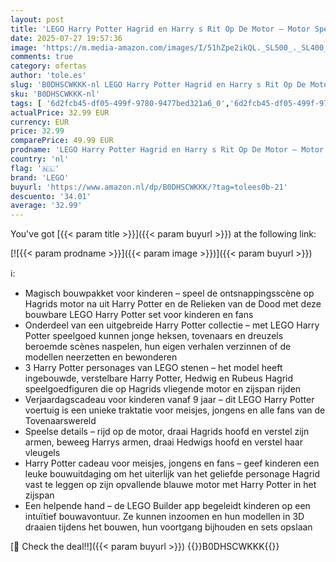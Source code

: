 ```yaml
---
layout: post
title: 'LEGO Harry Potter Hagrid en Harry s Rit Op De Motor – Motor Speelgoed Met Zijspan en Hedwig de Uil Dieren Figuur – Tovenaarswereld Cadeau Voor Meisjes En Jongens Vanaf 9 Jaar – 76443'
date: 2025-07-27 19:57:36
image: 'https://m.media-amazon.com/images/I/51hZpe2ikQL._SL500_._SL400_.jpg'
comments: true
category: ofertas
author: 'tole.es'
slug: 'B0DHSCWKKK-nl LEGO Harry Potter Hagrid en Harry s Rit Op De Motor –...'
sku: 'B0DHSCWKKK-nl'
tags: [ '6d2fcb45-df05-499f-9780-9477bed321a6_0','6d2fcb45-df05-499f-9780-9477bed321a6_501','Arborist Merchandising Root','Bouw- & constructiespeelgoed','Creatieve spellen','Educatief speelgoed','Self Service','Special Features Stores','Speelgoed & spellen','Speelgoedbouwsets','lego','🇳🇱', ]
actualPrice: 32.99 EUR
currency: EUR
price: 32.99
comparePrice: 49.99 EUR
prodname: 'LEGO Harry Potter Hagrid en Harry s Rit Op De Motor – Motor Speelgoed Met Zijspan en Hedwig de Uil Dieren Figuur – Tovenaarswereld Cadeau Voor Meisjes En Jongens Vanaf 9 Jaar – 76443'
country: 'nl'
flag: '🇳🇱'
brand: 'LEGO'
buyurl: 'https://www.amazon.nl/dp/B0DHSCWKKK/?tag=tolees0b-21'
descuento: '34.01'
average: '32.99'
---
```


You've got [{{< param title >}}]({{< param buyurl >}}) at the following link:

[![{{< param prodname >}}]({{< param image >}})]({{< param buyurl >}})

ℹ️:

- Magisch bouwpakket voor kinderen – speel de ontsnappingsscène op Hagrids motor na uit Harry Potter en de Relieken van de Dood met deze bouwbare LEGO Harry Potter set voor kinderen en fans
- Onderdeel van een uitgebreide Harry Potter collectie – met LEGO Harry Potter speelgoed kunnen jonge heksen, tovenaars en dreuzels beroemde scènes naspelen, hun eigen verhalen verzinnen of de modellen neerzetten en bewonderen
- 3 Harry Potter personages van LEGO stenen – het model heeft ingebouwde, verstelbare Harry Potter, Hedwig en Rubeus Hagrid speelgoedfiguren die op Hagrids vliegende motor en zijspan rijden
- Verjaardagscadeau voor kinderen vanaf 9 jaar – dit LEGO Harry Potter voertuig is een unieke traktatie voor meisjes, jongens en alle fans van de Tovenaarswereld
- Speelse details – rijd op de motor, draai Hagrids hoofd en verstel zijn armen, beweeg Harrys armen, draai Hedwigs hoofd en verstel haar vleugels
- Harry Potter cadeau voor meisjes, jongens en fans – geef kinderen een leuke bouwuitdaging om het uiterlijk van het geliefde personage Hagrid vast te leggen op zijn opvallende blauwe motor met Harry Potter in het zijspan
- Een helpende hand – de LEGO Builder app begeleidt kinderen op een intuïtief bouwavontuur. Ze kunnen inzoomen en hun modellen in 3D draaien tijdens het bouwen, hun voortgang bijhouden en sets opslaan

[🛒 Check the deal!!]({{< param buyurl >}})
{{<world>}}B0DHSCWKKK{{</world>}}
